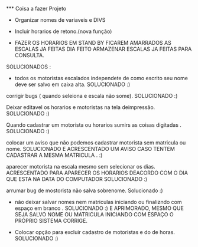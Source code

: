 *** Coisa a fazer Projeto

-   Organizar nomes de variaveis e DIVS 

-   Incluir horarios de retono.(nova função)

-   FAZER OS HORARIOS EM STAND BY FICAREM AMARRADOS AS ESCALAS JA FEITAS 
    DIA FEITO ARMAZENAR ESCALAS JA FEITAS PARA CONSULTA.



SOLUCIONADOS :
- todos os motoristas escalados independete de como escrito seu nome deve ser salvo em caixa alta. SOLUCIONADO :)

corrigir bugs ( quando seleiona e escala não some). SOLUCIONADO :)

Deixar editavel os horarios e motoristas na tela deimpressão. SOLUCIONADO :)

Quando cadastrar um motorista ou horarios sumirs as coisas digitadas . SOLUCIONADO :)

colocar um aviso que não podemos cadastrar motorista sem matricula ou nome. SOLUCIONADO E ACRESCENTADO UM AVISO CASO TENTEM CADASTRAR A MESMA MATRICULA . :)

aparecer motorista na escala mesmo sem selecionar os dias. ACRESCENTADO PARA APARECER OS HORARIOS DEACORDO COM O DIA QUE ESTA NA DATA DO COMPUTADOR SOLUCIONADO :)

arrumar bug de mostorista não salva sobrenome. Solucionado :)

- não deixar salvar nomes nem matriculas iniciando ou finalizndo com espaço em branco . SOLUCIONADO :) E APRIMORADO, MESMO QUE SEJA SALVO NOME OU MATRICULA INICIANDO COM ESPAÇO O PRÓPRIO SISTEMA CORRIGE. 

- Colocar opção para excluir cadastro de motoristas e do de horas. SOLUCIONADO :)
